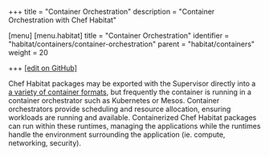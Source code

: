 +++
title = "Container Orchestration"
description = "Container Orchestration with Chef Habitat"

[menu]
  [menu.habitat]
    title = "Container Orchestration"
    identifier = "habitat/containers/container-orchestration"
    parent = "habitat/containers"
    weight = 20

+++
[\[edit on GitHub\]](https://github.com/habitat-sh/habitat/blob/master/components/docs-chef-io/content/habitat/container-orchestration.md)

Chef Habitat packages may be exported with the Supervisor directly into a [a variety of container formats](/plan-overview/#pkg-exports), but frequently the container is running in a container orchestrator such as Kubernetes or Mesos. Container orchestrators provide scheduling and resource allocation, ensuring workloads are running and available. Containerized Chef Habitat packages can run within these runtimes, managing the applications while the runtimes handle the environment surrounding the application (ie. compute, networking, security).
